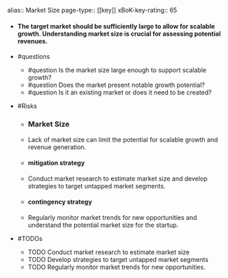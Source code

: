 alias:: Market Size
page-type:: [[key]]
xBoK-key-rating:: 65
- #### The target market should be sufficiently large to allow for scalable growth. Understanding market size is crucial for assessing potential revenues.
- #questions
  - #question Is the market size large enough to support scalable growth?
  - #question Does the market present notable growth potential?
  - #question Is it an existing market or does it need to be created?
- #Risks

  - ### Market Size
  - Lack of market size can limit the potential for scalable growth and revenue generation.
  - #### mitigation strategy
  - Conduct market research to estimate market size and develop strategies to target untapped market segments.
  - #### contingency strategy
  - Regularly monitor market trends for new opportunities and understand the potential market size for the startup.
- #TODOs
  - TODO Conduct market research to estimate market size
  - TODO  Develop strategies to target untapped market segments
  - TODO  Regularly monitor market trends for new opportunities.


